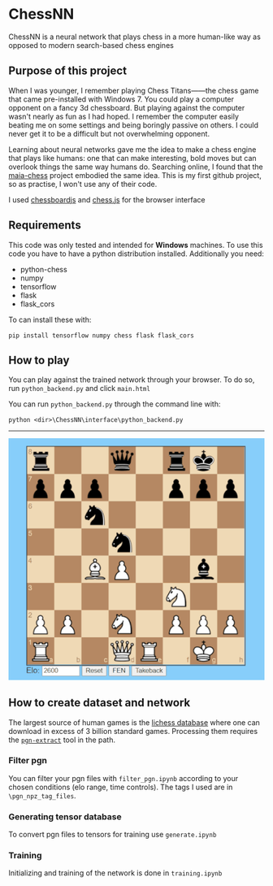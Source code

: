 # ChessNN

ChessNN is a neural network that plays chess in a more human-like way as opposed to modern search-based chess engines


## Purpose of this project 

When I was younger, I remember playing Chess Titans——the chess game that came pre-installed with Windows 7. You could play a computer opponent on a fancy 3d chessboard. But playing against the computer wasn't nearly as fun as I had hoped. I remember the computer easily beating me on some settings and being boringly passive on others. I could never get it to be a difficult but not overwhelming opponent.

Learning about neural networks gave me the idea to make a chess engine that plays like humans: one that can make interesting, bold moves but can overlook things the same way humans do. Searching online, I found that the [maia-chess](https://github.com/CSSLab/maia-chess/tree/3d1fa7512401a6792dc7e5cd21f52c684df55cc7) project embodied the same idea. This is my first github project, so as practise, I won't use any of their code. 

I used [chessboardjs](https://github.com/oakmac/chessboardjs) and 
[chess.js](https://github.com/jhlywa/chess.js) for the browser interface

## Requirements
This code was only tested and intended for **Windows** machines. 
To use this code you have to have a python distribution installed. Additionally you need:
- python-chess
- numpy
- tensorflow
- flask
- flask_cors

To can install these with:
```
pip install tensorflow numpy chess flask flask_cors
```

## How to play

You can play against the trained network through your browser. 
To do so, run `python_backend.py` and click `main.html`

You can run `python_backend.py` through the command line with:
```
python <dir>\ChessNN\interface\python_backend.py
```
---
![Alt Text](Animation.gif)

## How to create dataset and network

The largest source of human games is the [lichess database](https://database.lichess.org/) where one can download in excess of 3 billion standard games. 
Processing them requires the 
[`pgn-extract`](https://www.cs.kent.ac.uk/people/staff/djb/pgn-extract/) tool in the path.


### Filter pgn

You can filter your pgn files with `filter_pgn.ipynb` according to your chosen conditions (elo range, time controls). The tags I used are in `\pgn_npz_tag_files`.

### Generating tensor database

To convert pgn files to tensors for training use `generate.ipynb`

### Training

Initializing and training of the network is done in `training.ipynb`

